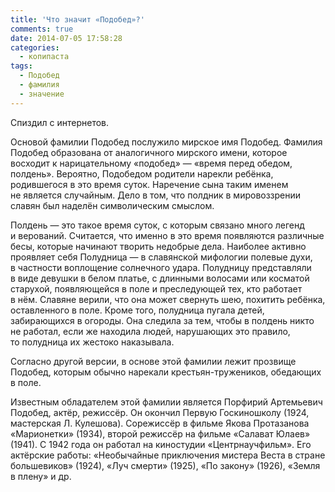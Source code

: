 ```yaml
---
title: 'Что значит «Подобед»?'
comments: true
date: 2014-07-05 17:58:28
categories:
  - копипаста
tags:
  - Подобед
  - фамилия
  - значение
---
```


Спиздил с интернетов.

Основой фамилии Подобед послужило мирское имя Подобед. Фамилия Подобед образована от аналогичного мирского имени, которое восходит к нарицательному «подобед» — «время перед обедом, полдень». Вероятно, Подобедом родители нарекли ребёнка, родившегося в это время суток. Наречение сына таким именем не является случайным. Дело в том, что полдник в мировоззрении славян был наделён символическим смыслом.

Полдень — это такое время суток, с которым связано много легенд и верований. Считается, что именно в это время появляются различные бесы, которые начинают творить недобрые дела. Наиболее активно проявляет себя Полудница — в славянской мифологии полевые духи, в частности воплощение солнечного удара. Полудницу представляли в виде девушки в белом платье, с длинными волосами или косматой старухой, появляющейся в поле и преследующей тех, кто работает в нём. Славяне верили, что она может свернуть шею, похитить ребёнка, оставленного в поле. Кроме того, полудница пугала детей, забирающихся в огороды. Она следила за тем, чтобы в полдень никто не работал, если же находила людей, нарушающих это правило, то полудница их жестоко наказывала.

Согласно другой версии, в основе этой фамилии лежит прозвище Подобед, которым обычно нарекали крестьян-тружеников, обедающих в поле.

Известным обладателем этой фамилии является Порфирий Артемьевич Подобед, актёр, режиссёр. Он окончил Первую Госкиношколу (1924, мастерская Л. Кулешова). Сорежиссёр в фильме Якова Протазанова «Марионетки» (1934), второй режиссёр на фильме «Салават Юлаев» (1941). С 1942 года он работал на киностудии «Центрнаучфильм». Его актёрские работы: «Необычайные приключения мистера Веста в стране большевиков» (1924), «Луч смерти» (1925), «По закону» (1926), «Земля в плену» и др.
